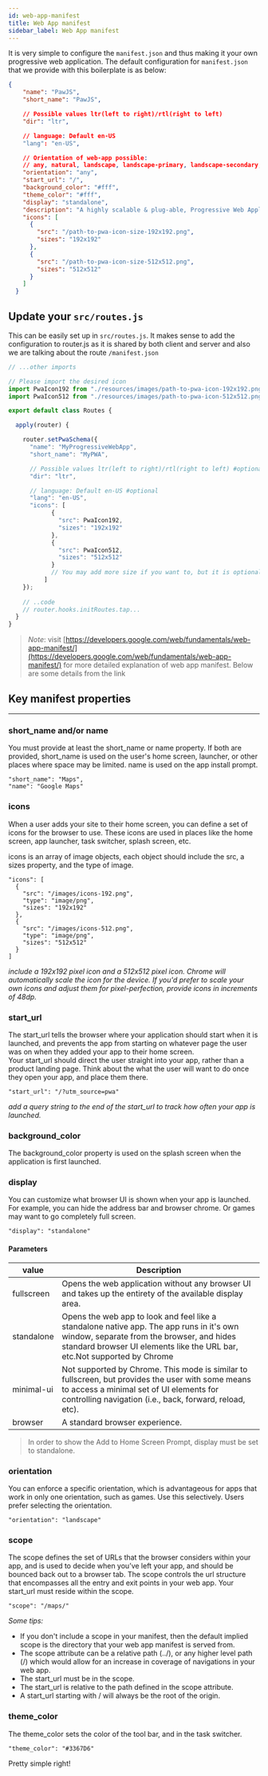 ```yaml
---
id: web-app-manifest
title: Web App manifest
sidebar_label: Web App manifest
---
```


It is very simple to configure the `manifest.json` and thus making it your own progressive web application.
The default configuration for `manifest.json` that we provide with this boilerplate is as below:
```json
{
    "name": "PawJS",
    "short_name": "PawJS",

    // Possible values ltr(left to right)/rtl(right to left)
    "dir": "ltr",

    // language: Default en-US
    "lang": "en-US",

    // Orientation of web-app possible:
    // any, natural, landscape, landscape-primary, landscape-secondary, portrait, portrait-primary, portrait-secondary
    "orientation": "any",
    "start_url": "/",
    "background_color": "#fff",
    "theme_color": "#fff",
    "display": "standalone",
    "description": "A highly scalable & plug-able, Progressive Web Application foundation with the best Developer Experience.",
    "icons": [
      {
        "src": "/path-to-pwa-icon-size-192x192.png",
        "sizes": "192x192"
      },
      {
        "src": "/path-to-pwa-icon-size-512x512.png",
        "sizes": "512x512"
      }
    ]
  }
```
## Update your `src/routes.js`
This can be easily set up in `src/routes.js`. It makes sense to add the configuration to router.js as it is shared by both client and 
server and also we are talking about the route `/manifest.json`
 
```javascript
// ...other imports

// Please import the desired icon
import PwaIcon192 from "./resources/images/path-to-pwa-icon-192x192.png";
import PwaIcon512 from "./resources/images/path-to-pwa-icon-512x512.png";

export default class Routes {

  apply(router) {

    router.setPwaSchema({
      "name": "MyProgressiveWebApp",
      "short_name": "MyPWA",

      // Possible values ltr(left to right)/rtl(right to left) #optional
      "dir": "ltr",

      // language: Default en-US #optional
      "lang": "en-US",
      "icons": [
            {
              "src": PwaIcon192,
              "sizes": "192x192"
            },
            {
              "src": PwaIcon512,
              "sizes": "512x512"
            }
            // You may add more size if you want to, but it is optional
          ]
    });
    
    // ..code
    // router.hooks.initRoutes.tap...
  }
}

```
> *Note*: visit [https://developers.google.com/web/fundamentals/web-app-manifest/](https://developers.google.com/web/fundamentals/web-app-manifest/) for more detailed explanation of web app manifest.
Below are some details from the link

## Key manifest properties
---
### short_name and/or name  

You must provide at least the short_name or name property. If both are provided, short_name is used on the user's home screen, launcher, or other places where space may be limited. name is used on the app install prompt.
```
"short_name": "Maps",
"name": "Google Maps"
```

### icons  
When a user adds your site to their home screen, you can define a set of icons for the browser to use. These icons are used in places like the home screen, app launcher, task switcher, splash screen, etc.

icons is an array of image objects, each object should include the src, a sizes property, and the type of image.
```
"icons": [
  {
    "src": "/images/icons-192.png",
    "type": "image/png",
    "sizes": "192x192"
  },
  {
    "src": "/images/icons-512.png",
    "type": "image/png",
    "sizes": "512x512"
  }
]
```

*include a 192x192 pixel icon and a 512x512 pixel icon. Chrome will automatically scale the icon for the device. If you'd prefer to scale your own icons and adjust them for pixel-perfection, provide icons in increments of 48dp.*  

### start_url
The start_url tells the browser where your application should start when it is launched, and prevents the app from starting on whatever page the user was on when they added your app to their home screen.  
Your start_url should direct the user straight into your app, rather than a product landing page. Think about the what the user will want to do once they open your app, and place them there.
```
"start_url": "/?utm_source=pwa"
```
*add a query string to the end of the start_url to track how often your app is launched.*

### background_color
The background_color property is used on the splash screen when the application is first launched.

### display
You can customize what browser UI is shown when your app is launched. For example, you can hide the address bar and browser chrome. Or games may want to go completely full screen.

```
"display": "standalone"
```
#### Parameters  

| value      | Description                                                                                                                                                                                                       |
|------------|-------------------------------------------------------------------------------------------------------------------------------------------------------------------------------------------------------------------|
| fullscreen | Opens the web application without any browser UI and takes up the entirety of the available display area.                                                                                                         |
| standalone | Opens the web app to look and feel like a standalone native app. The app runs in it's own window, separate from the browser, and hides standard browser UI elements like the URL bar, etc.Not supported by Chrome |
| minimal-ui | Not supported by Chrome. This mode is similar to fullscreen, but provides the user with some means to access a minimal set of UI elements for controlling navigation (i.e., back, forward, reload, etc).          |
| browser    | A standard browser experience.                                                                                                                                                                                    |  
> In order to show the Add to Home Screen Prompt, display must be set to standalone.

### orientation
You can enforce a specific orientation, which is advantageous for apps that work in only one orientation, such as games. Use this selectively. Users prefer selecting the orientation.  

```
"orientation": "landscape"
```

### scope
The scope defines the set of URLs that the browser considers within your app, and is used to decide when you’ve left your app, and should be bounced back out to a browser tab. The scope controls the url structure that encompasses all the entry and exit points in your web app. Your start_url must reside within the scope.
```
"scope": "/maps/"
```

*Some tips:*

- If you don't include a scope in your manifest, then the default implied scope is the directory that your web app manifest is served from.
- The scope attribute can be a relative path (../), or any higher level path (/) which would allow for an increase in coverage of navigations in your web app.
- The start_url must be in the scope.
- The start_url is relative to the path defined in the scope attribute.
- A start_url starting with / will always be the root of the origin.

### theme_color
The theme_color sets the color of the tool bar, and in the task switcher.

```
"theme_color": "#3367D6"
```

Pretty simple right!


<script async src="//pagead2.googlesyndication.com/pagead/js/adsbygoogle.js"></script>
<ins class="adsbygoogle"
     style="display:block"
     data-ad-client="ca-pub-7586505628408924"
     data-ad-slot="5652642939"
     data-ad-format="auto"></ins>
<script>
(adsbygoogle = window.adsbygoogle || []).push({});
</script>
